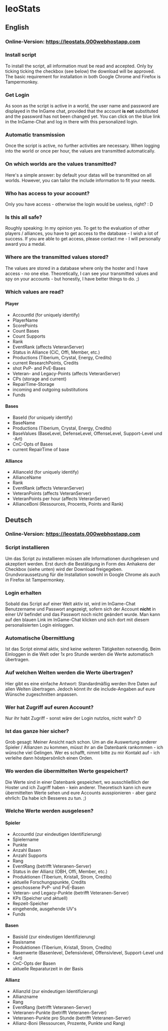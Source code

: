 # leoStats

## English

### Online-Version: https://leostats.000webhostapp.com

### Install script
To install the script, all information must be read and accepted. Only by ticking ticking the checkbox (see below) the download will be approved. The basic requirement for installation in both Google Chrome and Firefox is Tampermonkey.

### Get Login
As soon as the script is active in a world, the user name and password are displayed in the InGame chat, provided that the account <b>is not</b> substituted and the password has not been changed yet. You can click on the blue link in the InGame-Chat and log in there with this personalized login.

### Automatic transmission
Once the script is active, no further activities are necessary. When logging into the world or once per hour, the values are transmitted automatically.

### On which worlds are the values transmitted?
Here's a simple answer: by default your datas will be transmitted on all worlds. However, you can tailor the include information to fit your needs.

### Who has access to your account?
Only you have access - otherwise the login would be useless, right? : D

### Is this all safe?
Roughly speaking: In my opinion yes.
To get to the evaluation of other players / alliances, you have to get access to the database - I wish a lot of success. If you are able to get access, please contact me - I will personally award you a medal.

### Where are the transmitted values stored?
The values are stored in a database where only the hoster and I have access - no one else. Theoretically, I can see your transmitted values and spy on your accounts - but honestly, I have better things to do. ;)

### Which values are read?
#### Player
- AccountId (for uniquely identify)
- PlayerName
- ScorePoints
- Count Bases
- Count Supports
- Rank
- EventRank (affects VeteranServer)
- Status in Alliance (CiC, Offi, Member, etc.)
- Productions (Tiberium, Crystal, Energy, Credits)
- current ResearchPoints, Credits
- shot PvP- and PvE-Bases
- Veteran- and Legacy-Points (affects VeteranServer)
- CPs (storage and current)
- RepairTime-Storage
- incoming and outgoing substitutions
- Funds
#### Bases
- BaseId (for uniquely identify)
- BaseName
- Productions (Tiberium, Crystal, Energy, Credits)
- BaseValues (BaseLevel, DefenseLevel, OffenseLevel, Support-Level und -Art)
- CnC-Opts of Bases
- current RepairTime of base
#### Alliance
- AllianceId (for uniquely identify)
- AllianceName
- Rank
- EventRank (affects VeteranServer)
- VeteranPoints (affects VeteranServer)
- VeteranPoints per hour (affects VeteranServer)
- AllianceBoni (Ressources, Procents, Points and Rank)

## Deutsch

### Online-Version: https://leostats.000webhostapp.com

### Script installieren
Um das Script zu installieren müssen alle Informationen durchgelesen und akzeptiert werden. Erst durch die Bestätigung in Form des Anhakens der Checkbox (siehe unten) wird der Download freigegeben. Grundvoraussetzung für die Installation sowohl in Google Chrome als auch in Firefox ist Tampermonkey.

### Login erhalten
Sobald das Script auf einer Welt aktiv ist, wird im InGame-Chat Benutzername und Passwort angezeigt, sofern sich der Account <b>nicht</b> in einer UV befindet und das Passwort noch nicht geändert wurde. Man kann auf den blauen Link im InGame-Chat klicken und sich dort mit diesem personalisierten Login einloggen.

### Automatische Übermittlung
Ist das Script einmal aktiv, sind keine weiteren Tätigkeiten notwendig. Beim Einloggen in die Welt oder 1x pro Stunde werden die Werte automatisch übertragen.

### Auf welchen Welten werden die Werte übertragen?
Hier gibt es eine einfache Antwort: Standardmäßig werden Ihre Daten auf allen Welten übertragen. Jedoch könnt ihr die include-Angaben auf eure Wünsche zugeschnitten anpassen.

### Wer hat Zugriff auf euren Account?
Nur ihr habt Zugriff - sonst wäre der Login nutzlos, nicht wahr? :D

### Ist das ganze hier sicher?
Grob gesagt: Meiner Ansicht nach schon.
Um an die Auswertung anderer Spieler / Allianzen zu kommen, müsst ihr an die Datenbank rankommen - ich wünsche viel Gelingen. Wer es schafft, nimmt bitte zu mir Kontakt auf - ich verleihe dann höstpersönlich einen Orden.

### Wo werden die übermittelten Werte gespeichert?
Die Werte sind in einer Datenbank gespeichert, wo ausschließlich der Hoster und ich Zugriff haben - kein anderer. Theoretisch kann ich eure übermittelten Werte sehen und eure Accounts ausspionieren - aber ganz ehrlich: Da habe ich Besseres zu tun. ;)

### Welche Werte werden ausgelesen?
#### Spieler
- AccountId (zur eindeutigen Identifizierung)
- Spielername
- Punkte
- Anzahl Basen
- Anzahl Supports
- Rang
- EventRang (betrifft Veteranen-Server)
- Status in der Allianz (OBH, Offi, Member, etc.)
- Produktionen (Tiberium, Kristall, Strom, Credits)
- aktuelle Forschungspunkte, Credits
- geschossene PvP- und PvE-Basen
- Veteran- und Legacy-Punkte (betrifft Veteranen-Server)
- KPs (Speicher und aktuell)
- Repzeit-Speicher
- eingehende, ausgehende UV's
- Funds
#### Basen
- BasisId (zur eindeutigen Identifizierung)
- Basisname
- Produktionen (Tiberium, Kristall, Strom, Credits)
- Basenwerte (Basenlevel, Defensivlevel, Offensivlevel, Support-Level und -Art)
- CnC-Opts der Basen
- aktuelle Reparaturzeit in der Basis
#### Allianz
- AllianzId (zur eindeutigen Identifizierung)
- Allianzname
- Rang
- EventRang (betrifft Veteranen-Server)
- Veteranen-Punkte (betrifft Veteranen-Server)
- Veteranen-Punkte pro Stunde (betrifft Veteranen-Server)
- Allianz-Boni (Ressourcen, Prozente, Punkte und Rang)

